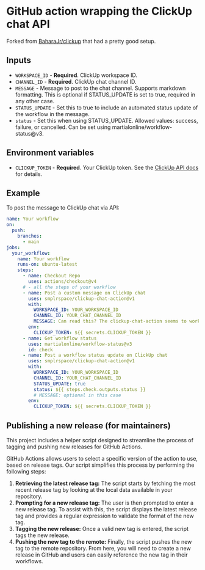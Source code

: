 # GitHub action wrapping the ClickUp chat API

Forked from [BaharaJr/clickup](https://github.com/BaharaJr/clickup) that had a
pretty good setup.

## Inputs

- `WORKSPACE_ID` - **Required**. ClickUp workspace ID.
- `CHANNEL_ID` - **Required**. ClickUp chat channel ID.
- `MESSAGE` - Message to post to the chat channel. Supports markdown formatting.
  This is optional if STATUS_UPDATE is set to true, required in any other case.
- `STATUS_UPDATE` - Set this to true to include an automated status update of
  the workflow in the message.
- `status` - Set this when using STATUS_UPDATE. Allowed values: success,
  failure, or cancelled. Can be set using martialonline/workflow-status@v3.

## Environment variables

- `CLICKUP_TOKEN` - **Required**. Your ClickUp token. See the
  [ClickUp API docs](https://developer.clickup.com/docs/authentication) for
  details.

## Example

To post the message to ClickUp chat via API:

```yaml
name: Your workflow
on:
  push:
    branches:
      - main
jobs:
  your_workflow:
    name: Your workflow
    runs-on: ubuntu-latest
    steps:
      - name: Checkout Repo
        uses: actions/checkout@v4
      # - all the steps of your workflow
      - name: Post a custom message on ClickUp chat
        uses: smplrspace/clickup-chat-action@v1
        with:
          WORKSPACE_ID: YOUR_WORKSPACE_ID
          CHANNEL_ID: YOUR_CHAT_CHANNEL_ID
          MESSAGE: Can read this? The clickup-chat-action seems to work... 🎉
        env:
          CLICKUP_TOKEN: ${{ secrets.CLICKUP_TOKEN }}
      - name: Get workflow status
        uses: martialonline/workflow-status@v3
        id: check
      - name: Post a workflow status update on ClickUp chat
        uses: smplrspace/clickup-chat-action@v1
        with:
          WORKSPACE_ID: YOUR_WORKSPACE_ID
          CHANNEL_ID: YOUR_CHAT_CHANNEL_ID
          STATUS_UPDATE: true
          status: ${{ steps.check.outputs.status }}
          # MESSAGE: optional in this case
        env:
          CLICKUP_TOKEN: ${{ secrets.CLICKUP_TOKEN }}
```

## Publishing a new release (for maintainers)

This project includes a helper script designed to streamline the process of
tagging and pushing new releases for GitHub Actions.

GitHub Actions allows users to select a specific version of the action to use,
based on release tags. Our script simplifies this process by performing the
following steps:

1. **Retrieving the latest release tag:** The script starts by fetching the most
   recent release tag by looking at the local data available in your repository.
1. **Prompting for a new release tag:** The user is then prompted to enter a new
   release tag. To assist with this, the script displays the latest release tag
   and provides a regular expression to validate the format of the new tag.
1. **Tagging the new release:** Once a valid new tag is entered, the script tags
   the new release.
1. **Pushing the new tag to the remote:** Finally, the script pushes the new tag
   to the remote repository. From here, you will need to create a new release in
   GitHub and users can easily reference the new tag in their workflows.
